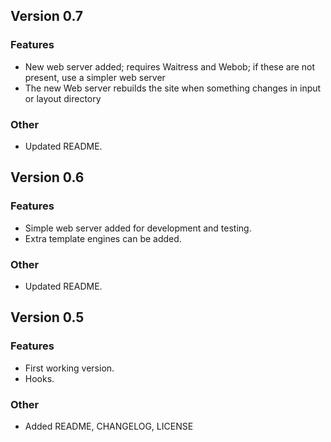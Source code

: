 Version 0.7
-----------

### Features
-   New web server added; requires Waitress and Webob; if these are not	present, use a simpler web server
-   The new Web server rebuilds the site when something changes in input or layout directory

### Other
-   Updated README.

Version 0.6
-----------

### Features
-   Simple web server added for development and testing.
-   Extra template engines can be added.

### Other
-   Updated README.

Version 0.5
-----------

### Features
-   First working version.
-   Hooks.

### Other
-   Added README, CHANGELOG, LICENSE
